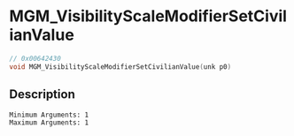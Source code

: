 # MGM_VisibilityScaleModifierSetCivilianValue
```c
// 0x00642430
void MGM_VisibilityScaleModifierSetCivilianValue(unk p0)
```
## Description
```
Minimum Arguments: 1
Maximum Arguments: 1
```
